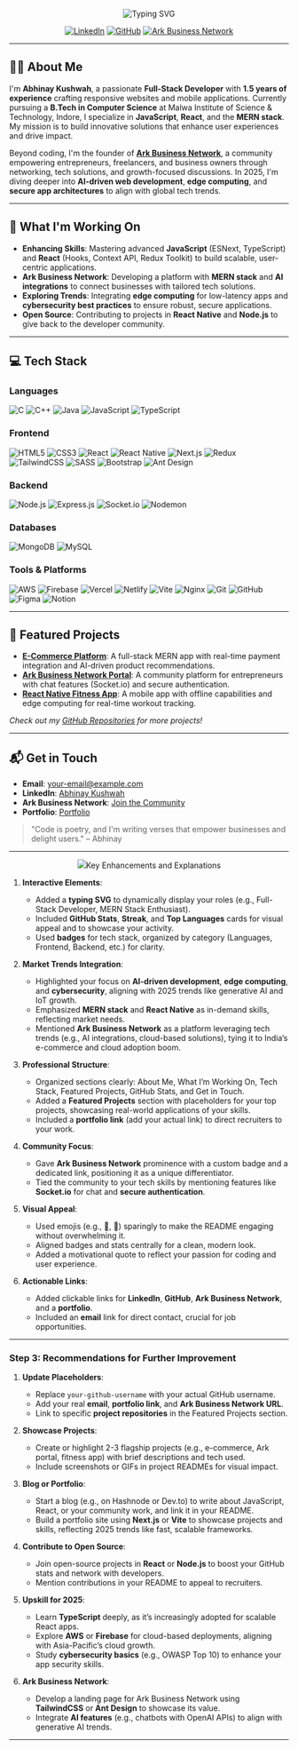 <p align="center">
  <img src="https://readme-typing-svg.herokuapp.com?font=Fira+Code&size=24&duration=3000&pause=1000&color=61DAFB&center=true&vCenter=true&width=500&lines=Hello,+I'm+Abhinay!;Full-Stack+Developer;+React-Native+%26+MERN+Stack+Enthusiast;Building+Ark+Business+Network" alt="Typing SVG" />
</p>

<p align="center">
  <a href="https://linkedin.com/in/abhinay-kushwah"><img src="https://img.shields.io/badge/LinkedIn-0077B5?style=for-the-badge&logo=linkedin&logoColor=white" alt="LinkedIn"></a>
  <a href="https://github.com/your-github-username"><img src="https://img.shields.io/badge/GitHub-181717?style=for-the-badge&logo=github&logoColor=white" alt="GitHub"></a>
  <a href="https://arkbusinessnetwork.com"><img src="https://img.shields.io/badge/Ark%20Business%20Network-FF9900?style=for-the-badge&logo=network&logoColor=white" alt="Ark Business Network"></a>
</p>

---

## 👨‍💻 About Me

I'm **Abhinay Kushwah**, a passionate **Full-Stack Developer** with **1.5 years of experience** crafting responsive websites and mobile applications. Currently pursuing a **B.Tech in Computer Science** at Malwa Institute of Science & Technology, Indore, I specialize in **JavaScript**, **React**, and the **MERN stack**. My mission is to build innovative solutions that enhance user experiences and drive impact.

Beyond coding, I'm the founder of **[Ark Business Network](https://arkbusinessnetwork.com)**, a community empowering entrepreneurs, freelancers, and business owners through networking, tech solutions, and growth-focused discussions. In 2025, I'm diving deeper into **AI-driven web development**, **edge computing**, and **secure app architectures** to align with global tech trends.

---

## 🚀 What I'm Working On

- **Enhancing Skills**: Mastering advanced **JavaScript** (ESNext, TypeScript) and **React** (Hooks, Context API, Redux Toolkit) to build scalable, user-centric applications.
- **Ark Business Network**: Developing a platform with **MERN stack** and **AI integrations** to connect businesses with tailored tech solutions.
- **Exploring Trends**: Integrating **edge computing** for low-latency apps and **cybersecurity best practices** to ensure robust, secure applications.
- **Open Source**: Contributing to projects in **React Native** and **Node.js** to give back to the developer community.

---

## 💻 Tech Stack

### Languages
![C](https://img.shields.io/badge/c-%2300599C.svg?style=flat-square&logo=c&logoColor=white) ![C++](https://img.shields.io/badge/c++-%2300599C.svg?style=flat-square&logo=c%2B%2B&logoColor=white) ![Java](https://img.shields.io/badge/java-%23ED8B00.svg?style=flat-square&logo=openjdk&logoColor=white) ![JavaScript](https://img.shields.io/badge/javascript-%23323330.svg?style=flat-square&logo=javascript&logoColor=%23F7DF1E) ![TypeScript](https://img.shields.io/badge/typescript-%23007ACC.svg?style=flat-square&logo=typescript&logoColor=white)

### Frontend
![HTML5](https://img.shields.io/badge/html5-%23E34F26.svg?style=flat-square&logo=html5&logoColor=white) ![CSS3](https://img.shields.io/badge/css3-%231572B6.svg?style=flat-square&logo=css3&logoColor=white) ![React](https://img.shields.io/badge/react-%2320232a.svg?style=flat-square&logo=react&logoColor=%2361DAFB) ![React Native](https://img.shields.io/badge/react_native-%2320232a.svg?style=flat-square&logo=react&logoColor=%2361DAFB) ![Next.js](https://img.shields.io/badge/Next.js-black?style=flat-square&logo=next.js&logoColor=white) ![Redux](https://img.shields.io/badge/redux-%23593d88.svg?style=flat-square&logo=redux&logoColor=white) ![TailwindCSS](https://img.shields.io/badge/tailwindcss-%2338B2AC.svg?style=flat-square&logo=tailwind-css&logoColor=white) ![SASS](https://img.shields.io/badge/SASS-hotpink.svg?style=flat-square&logo=SASS&logoColor=white) ![Bootstrap](https://img.shields.io/badge/bootstrap-%238511FA.svg?style=flat-square&logo=bootstrap&logoColor=white) ![Ant Design](https://img.shields.io/badge/AntDesign-%230170FE?style=flat-square&logo=ant-design&logoColor=white)

### Backend
![Node.js](https://img.shields.io/badge/node.js-6DA55F?style=flat-square&logo=node.js&logoColor=white) ![Express.js](https://img.shields.io/badge/express.js-%23404d59.svg?style=flat-square&logo=express&logoColor=%2361DAFB) ![Socket.io](https://img.shields.io/badge/Socket.io-black?style=flat-square&logo=socket.io&badgeColor=010101) ![Nodemon](https://img.shields.io/badge/NODEMON-%23323330.svg?style=flat-square&logo=nodemon&logoColor=%BBDEAD)

### Databases
![MongoDB](https://img.shields.io/badge/MongoDB-%234ea94b.svg?style=flat-square&logo=mongodb&logoColor=white) ![MySQL](https://img.shields.io/badge/mysql-4479A1.svg?style=flat-square&logo=mysql&logoColor=white)

### Tools & Platforms
![AWS](https://img.shields.io/badge/AWS-%23FF9900.svg?style=flat-square&logo=amazon-aws&logoColor=white) ![Firebase](https://img.shields.io/badge/firebase-%23039BE5.svg?style=flat-square&logo=firebase) ![Vercel](https://img.shields.io/badge/vercel-%23000000.svg?style=flat-square&logo=vercel&logoColor=white) ![Netlify](https://img.shields.io/badge/netlify-%23000000.svg?style=flat-square&logo=netlify&logoColor=#00C7B7) ![Vite](https://img.shields.io/badge/vite-%23646CFF.svg?style=flat-square&logo=vite&logoColor=white) ![Nginx](https://img.shields.io/badge/nginx-%23009639.svg?style=flat-square&logo=nginx&logoColor=white) ![Git](https://img.shields.io/badge/git-%23F05033.svg?style=flat-square&logo=git&logoColor=white) ![GitHub](https://img.shields.io/badge/github-%23121011.svg?style=flat-square&logo=github&logoColor=white) ![Figma](https://img.shields.io/badge/figma-%23F24E1E.svg?style=flat-square&logo=figma&logoColor=white) ![Notion](https://img.shields.io/badge/Notion-%23000000.svg?style=flat-square&logo=notion&logoColor=white)

---

## 🌟 Featured Projects

- **[E-Commerce Platform](https://github.com/your-github-username/ecommerce)**: A full-stack MERN app with real-time payment integration and AI-driven product recommendations.
- **[Ark Business Network Portal](https://github.com/your-github-username/ark-portal)**: A community platform for entrepreneurs with chat features (Socket.io) and secure authentication.
- **[React Native Fitness App](https://github.com/your-github-username/fitness-app)**: A mobile app with offline capabilities and edge computing for real-time workout tracking.

*Check out my [GitHub Repositories](https://github.com/your-github-username?tab=repositories) for more projects!*

---
 

## 📬 Get in Touch

- **Email**: [your-email@example.com](mailto:abhinayark0@gmail.com)
- **LinkedIn**: [Abhinay Kushwah](https://linkedin.com/in/abhinay-kushwah)
- **Ark Business Network**: [Join the Community](https://arkbusinessnetwork.com)
- **Portfolio**: [Portfolio]([https://your-portfolio-link.com](https://portfolio-abhinay.vercel.app/profile))

> "Code is poetry, and I'm writing verses that empower businesses and delight users." – Abhinay

---

<p align="center">
  <img src="https://komarev্র

---

### Key Enhancements and Explanations

1. **Interactive Elements**:
   - Added a **typing SVG** to dynamically display your roles (e.g., Full-Stack Developer, MERN Stack Enthusiast).
   - Included **GitHub Stats**, **Streak**, and **Top Languages** cards for visual appeal and to showcase your activity.
   - Used **badges** for tech stack, organized by category (Languages, Frontend, Backend, etc.) for clarity.

2. **Market Trends Integration**:
   - Highlighted your focus on **AI-driven development**, **edge computing**, and **cybersecurity**, aligning with 2025 trends like generative AI and IoT growth.[](https://explodingtopics.com/blog/technology-trends)[](https://insights.daffodilsw.com/blog/top-trends-in-the-tech-industry-for-2025)
   - Emphasized **MERN stack** and **React Native** as in-demand skills, reflecting market needs.[](https://www.techtarget.com/whatis/feature/Tech-job-market-statistics-and-outlook)
   - Mentioned **Ark Business Network** as a platform leveraging tech trends (e.g., AI integrations, cloud-based solutions), tying it to India’s e-commerce and cloud adoption boom.[](https://www.grandviewresearch.com/industry-analysis/it-services-market-report)

3. **Professional Structure**:
   - Organized sections clearly: About Me, What I’m Working On, Tech Stack, Featured Projects, GitHub Stats, and Get in Touch.
   - Added a **Featured Projects** section with placeholders for your top projects, showcasing real-world applications of your skills.
   - Included a **portfolio link** (add your actual link) to direct recruiters to your work.

4. **Community Focus**:
   - Gave **Ark Business Network** prominence with a custom badge and a dedicated link, positioning it as a unique differentiator.
   - Tied the community to your tech skills by mentioning features like **Socket.io** for chat and **secure authentication**.

5. **Visual Appeal**:
   - Used emojis (e.g., 🚀, 🌟) sparingly to make the README engaging without overwhelming it.
   - Aligned badges and stats centrally for a clean, modern look.
   - Added a motivational quote to reflect your passion for coding and user experience.

6. **Actionable Links**:
   - Added clickable links for **LinkedIn**, **GitHub**, **Ark Business Network**, and a **portfolio**.
   - Included an **email** link for direct contact, crucial for job opportunities.

---

### Step 3: Recommendations for Further Improvement

1. **Update Placeholders**:
   - Replace `your-github-username` with your actual GitHub username.
   - Add your real **email**, **portfolio link**, and **Ark Business Network URL**.
   - Link to specific **project repositories** in the Featured Projects section.

2. **Showcase Projects**:
   - Create or highlight 2-3 flagship projects (e.g., e-commerce, Ark portal, fitness app) with brief descriptions and tech used.
   - Include screenshots or GIFs in project READMEs for visual impact.

3. **Blog or Portfolio**:
   - Start a blog (e.g., on Hashnode or Dev.to) to write about JavaScript, React, or your community work, and link it in your README.
   - Build a portfolio site using **Next.js** or **Vite** to showcase projects and skills, reflecting 2025 trends like fast, scalable frameworks.[](https://sam-solutions.com/blog/top-five-information-technology-trends-to-watch-in-2019/)

4. **Contribute to Open Source**:
   - Join open-source projects in **React** or **Node.js** to boost your GitHub stats and network with developers.
   - Mention contributions in your README to appeal to recruiters.

5. **Upskill for 2025**:
   - Learn **TypeScript** deeply, as it’s increasingly adopted for scalable React apps.[](https://www.techtarget.com/whatis/feature/Tech-job-market-statistics-and-outlook)
   - Explore **AWS** or **Firebase** for cloud-based deployments, aligning with Asia-Pacific’s cloud growth.[](https://www.grandviewresearch.com/industry-analysis/it-services-market-report)
   - Study **cybersecurity basics** (e.g., OWASP Top 10) to enhance your app security skills.[](https://www.mordorintelligence.com/industry-reports/it-services-market)

6. **Ark Business Network**:
   - Develop a landing page for Ark Business Network using **TailwindCSS** or **Ant Design** to showcase its value.
   - Integrate **AI features** (e.g., chatbots with OpenAI APIs) to align with generative AI trends.[](https://explodingtopics.com/blog/technology-trends)

---

 
